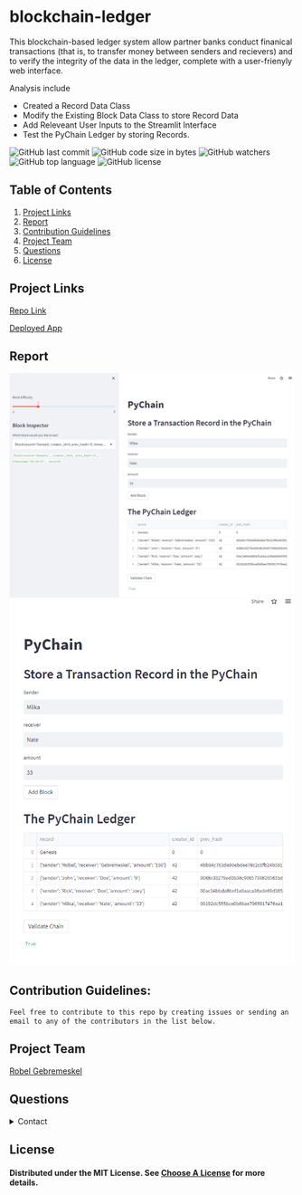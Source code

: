# blockchain-ledger

This blockchain-based ledger system allow partner banks conduct finanical transactions (that is, to transfer money between senders and recievers) and to verify the integrity of the data in the ledger, complete with a user-frienyly web interface.

Analysis include

- Created a Record Data Class
- Modify the Existing Block Data Class to store Record Data
- Add Releveant User Inputs to the Streamlit Interface
- Test the PyChain Ledger by storing Records.

![GitHub last commit](https://img.shields.io/github/last-commit/robel-codes/blockchain-ledger) ![GitHub code size in bytes](https://img.shields.io/github/languages/code-size/robel-codes/blockchain-ledger) ![GitHub watchers](https://img.shields.io/github/watchers/robel-codes/blockchain-ledger?label=Watch&style=social) ![GitHub top language](https://img.shields.io/github/languages/top/robel-codes/blockchain-ledger) ![GitHub license](https://img.shields.io/badge/license-MIT-blueyellow) <br>

## Table of Contents

1. [Project Links](#Project-Links)
1. [Report](#Report)
1. [Contribution Guidelines](#Contribution-Guidelines)
1. [Project Team](#Project-Team)
1. [Questions](#Questions)
1. [License](#License)

## Project Links

[Repo Link](https://github.com/robel-codes/blockchain-ledger) <br>

[Deployed App](https://robel-codes-blockchain-ledger-pychain-63003i.streamlit.app/)

## Report

![application](./images/application_page.png)
![Ledger](./images/ledger.png)

## Contribution Guidelines:

```
Feel free to contribute to this repo by creating issues or sending an email to any of the contributors in the list below.
```

## Project Team

[Robel Gebremeskel](https://github.com/robel-codes) <br>

## Questions

<details>
    <summary>Contact</summary>
    rofikre@yahoo.com <br>
</details>

## License

#### Distributed under the MIT License. See [Choose A License](https://choosealicense.com/) for more details.
